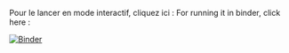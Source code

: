 

Pour le lancer en mode interactif, cliquez ici :
For running it in binder, click here :

[![Binder](https://mybinder.org/badge_logo.svg)](https://mybinder.org/v2/gh/faistos18/manoeuvres/master)